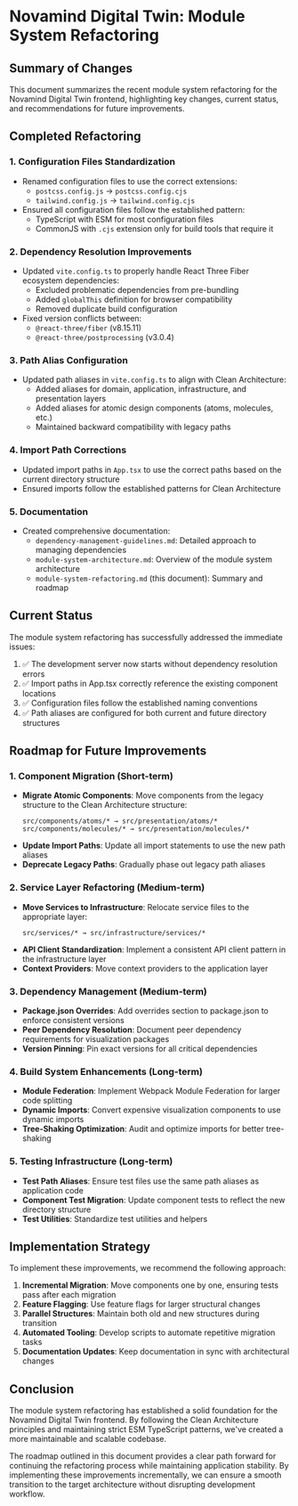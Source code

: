 # Novamind Digital Twin: Module System Refactoring

## Summary of Changes

This document summarizes the recent module system refactoring for the Novamind Digital Twin frontend, highlighting key changes, current status, and recommendations for future improvements.

## Completed Refactoring

### 1. Configuration Files Standardization

- Renamed configuration files to use the correct extensions:
  - `postcss.config.js` → `postcss.config.cjs`
  - `tailwind.config.js` → `tailwind.config.cjs`
- Ensured all configuration files follow the established pattern:
  - TypeScript with ESM for most configuration files
  - CommonJS with `.cjs` extension only for build tools that require it

### 2. Dependency Resolution Improvements

- Updated `vite.config.ts` to properly handle React Three Fiber ecosystem dependencies:
  - Excluded problematic dependencies from pre-bundling
  - Added `globalThis` definition for browser compatibility
  - Removed duplicate build configuration
- Fixed version conflicts between:
  - `@react-three/fiber` (v8.15.11)
  - `@react-three/postprocessing` (v3.0.4)

### 3. Path Alias Configuration

- Updated path aliases in `vite.config.ts` to align with Clean Architecture:
  - Added aliases for domain, application, infrastructure, and presentation layers
  - Added aliases for atomic design components (atoms, molecules, etc.)
  - Maintained backward compatibility with legacy paths

### 4. Import Path Corrections

- Updated import paths in `App.tsx` to use the correct paths based on the current directory structure
- Ensured imports follow the established patterns for Clean Architecture

### 5. Documentation

- Created comprehensive documentation:
  - `dependency-management-guidelines.md`: Detailed approach to managing dependencies
  - `module-system-architecture.md`: Overview of the module system architecture
  - `module-system-refactoring.md` (this document): Summary and roadmap

## Current Status

The module system refactoring has successfully addressed the immediate issues:

1. ✅ The development server now starts without dependency resolution errors
2. ✅ Import paths in App.tsx correctly reference the existing component locations
3. ✅ Configuration files follow the established naming conventions
4. ✅ Path aliases are configured for both current and future directory structures

## Roadmap for Future Improvements

### 1. Component Migration (Short-term)

- **Migrate Atomic Components**: Move components from the legacy structure to the Clean Architecture structure:
  ```
  src/components/atoms/* → src/presentation/atoms/*
  src/components/molecules/* → src/presentation/molecules/*
  ```
- **Update Import Paths**: Update all import statements to use the new path aliases
- **Deprecate Legacy Paths**: Gradually phase out legacy path aliases

### 2. Service Layer Refactoring (Medium-term)

- **Move Services to Infrastructure**: Relocate service files to the appropriate layer:
  ```
  src/services/* → src/infrastructure/services/*
  ```
- **API Client Standardization**: Implement a consistent API client pattern in the infrastructure layer
- **Context Providers**: Move context providers to the application layer

### 3. Dependency Management (Medium-term)

- **Package.json Overrides**: Add overrides section to package.json to enforce consistent versions
- **Peer Dependency Resolution**: Document peer dependency requirements for visualization packages
- **Version Pinning**: Pin exact versions for all critical dependencies

### 4. Build System Enhancements (Long-term)

- **Module Federation**: Implement Webpack Module Federation for larger code splitting
- **Dynamic Imports**: Convert expensive visualization components to use dynamic imports
- **Tree-Shaking Optimization**: Audit and optimize imports for better tree-shaking

### 5. Testing Infrastructure (Long-term)

- **Test Path Aliases**: Ensure test files use the same path aliases as application code
- **Component Test Migration**: Update component tests to reflect the new directory structure
- **Test Utilities**: Standardize test utilities and helpers

## Implementation Strategy

To implement these improvements, we recommend the following approach:

1. **Incremental Migration**: Move components one by one, ensuring tests pass after each migration
2. **Feature Flagging**: Use feature flags for larger structural changes
3. **Parallel Structures**: Maintain both old and new structures during transition
4. **Automated Tooling**: Develop scripts to automate repetitive migration tasks
5. **Documentation Updates**: Keep documentation in sync with architectural changes

## Conclusion

The module system refactoring has established a solid foundation for the Novamind Digital Twin frontend. By following the Clean Architecture principles and maintaining strict ESM TypeScript patterns, we've created a more maintainable and scalable codebase.

The roadmap outlined in this document provides a clear path forward for continuing the refactoring process while maintaining application stability. By implementing these improvements incrementally, we can ensure a smooth transition to the target architecture without disrupting development workflow.